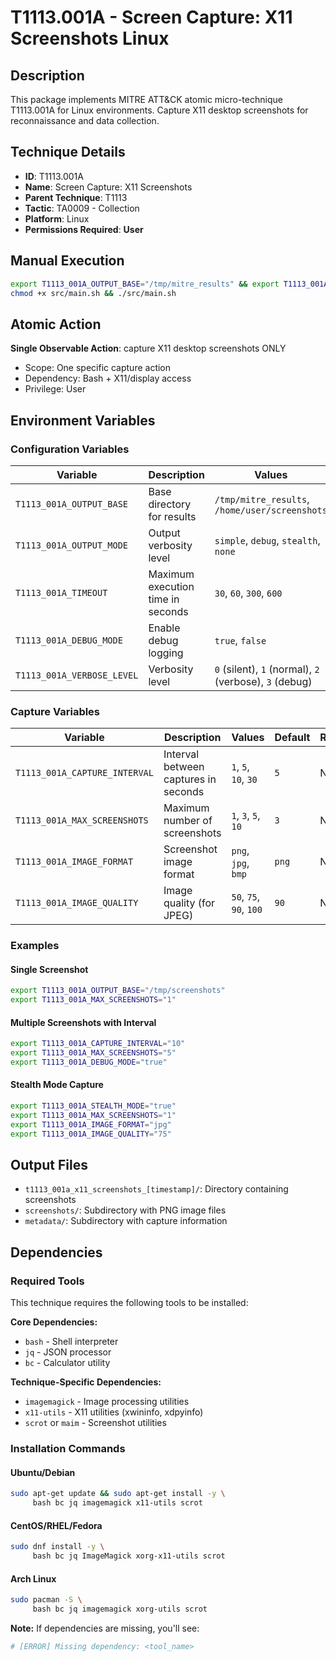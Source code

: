 # T1113.001A - Screen Capture: X11 Screenshots Linux

## Description
This package implements MITRE ATT&CK atomic micro-technique T1113.001A for Linux environments. Capture X11 desktop screenshots for reconnaissance and data collection.

## Technique Details
- **ID**: T1113.001A
- **Name**: Screen Capture: X11 Screenshots
- **Parent Technique**: T1113
- **Tactic**: TA0009 - Collection
- **Platform**: Linux
- **Permissions Required**: **User**

## Manual Execution
```bash
export T1113_001A_OUTPUT_BASE="/tmp/mitre_results" && export T1113_001A_SILENT_MODE=false
chmod +x src/main.sh && ./src/main.sh
```

## Atomic Action
**Single Observable Action**: capture X11 desktop screenshots ONLY
- Scope: One specific capture action
- Dependency: Bash + X11/display access
- Privilege: User

## Environment Variables

### Configuration Variables
| Variable | Description | Values | Default | Required |
|----------|-------------|---------|---------|----------|
| `T1113_001A_OUTPUT_BASE` | Base directory for results | `/tmp/mitre_results`, `/home/user/screenshots` | `/tmp/mitre_results` | Yes |
| `T1113_001A_OUTPUT_MODE` | Output verbosity level | `simple`, `debug`, `stealth`, `none` | `simple` | No |
| `T1113_001A_TIMEOUT` | Maximum execution time in seconds | `30`, `60`, `300`, `600` | `300` | No |
| `T1113_001A_DEBUG_MODE` | Enable debug logging | `true`, `false` | `false` | No |
| `T1113_001A_VERBOSE_LEVEL` | Verbosity level | `0` (silent), `1` (normal), `2` (verbose), `3` (debug) | `1` | No |

### Capture Variables
| Variable | Description | Values | Default | Required |
|----------|-------------|---------|---------|----------|
| `T1113_001A_CAPTURE_INTERVAL` | Interval between captures in seconds | `1`, `5`, `10`, `30` | `5` | No |
| `T1113_001A_MAX_SCREENSHOTS` | Maximum number of screenshots | `1`, `3`, `5`, `10` | `3` | No |
| `T1113_001A_IMAGE_FORMAT` | Screenshot image format | `png`, `jpg`, `bmp` | `png` | No |
| `T1113_001A_IMAGE_QUALITY` | Image quality (for JPEG) | `50`, `75`, `90`, `100` | `90` | No |

### Examples

#### Single Screenshot
```bash
export T1113_001A_OUTPUT_BASE="/tmp/screenshots"
export T1113_001A_MAX_SCREENSHOTS="1"
```

#### Multiple Screenshots with Interval
```bash
export T1113_001A_CAPTURE_INTERVAL="10"
export T1113_001A_MAX_SCREENSHOTS="5"
export T1113_001A_DEBUG_MODE="true"
```

#### Stealth Mode Capture
```bash
export T1113_001A_STEALTH_MODE="true"
export T1113_001A_MAX_SCREENSHOTS="1"
export T1113_001A_IMAGE_FORMAT="jpg"
export T1113_001A_IMAGE_QUALITY="75"
```

## Output Files
- `t1113_001a_x11_screenshots_[timestamp]/`: Directory containing screenshots
- `screenshots/`: Subdirectory with PNG image files
- `metadata/`: Subdirectory with capture information

## Dependencies

### Required Tools
This technique requires the following tools to be installed:

**Core Dependencies:**
- `bash` - Shell interpreter
- `jq` - JSON processor
- `bc` - Calculator utility

**Technique-Specific Dependencies:**
- `imagemagick` - Image processing utilities
- `x11-utils` - X11 utilities (xwininfo, xdpyinfo)
- `scrot` or `maim` - Screenshot utilities

### Installation Commands

#### Ubuntu/Debian
```bash
sudo apt-get update && sudo apt-get install -y \
     bash bc jq imagemagick x11-utils scrot
```

#### CentOS/RHEL/Fedora
```bash
sudo dnf install -y \
     bash bc jq ImageMagick xorg-x11-utils scrot
```

#### Arch Linux
```bash
sudo pacman -S \
     bash bc jq imagemagick xorg-utils scrot
```

**Note:** If dependencies are missing, you'll see:
```bash
# [ERROR] Missing dependency: <tool_name>
```
